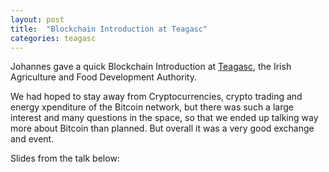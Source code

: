 ```yaml
---
layout: post
title:  "Blockchain Introduction at Teagasc"
categories: teagasc
---
```

Johannes gave a quick Blockchain Introduction at [Teagasc](https://www.teagasc.ie/), the Irish Agriculture and Food Development Authority.

We had hoped to stay away from Cryptocurrencies, crypto trading and energy xpenditure of the Bitcoin network, but there was such a large interest and many questions in the space, so that we ended up talking way more about Bitcoin than planned. But overall it was a very good exchange and event.

Slides from the talk below:

<script async class="speakerdeck-embed" data-id="86dc994ee2d946d299f1bd9fca326469" data-ratio="1.54449472096531" src="//speakerdeck.com/assets/embed.js"></script>

